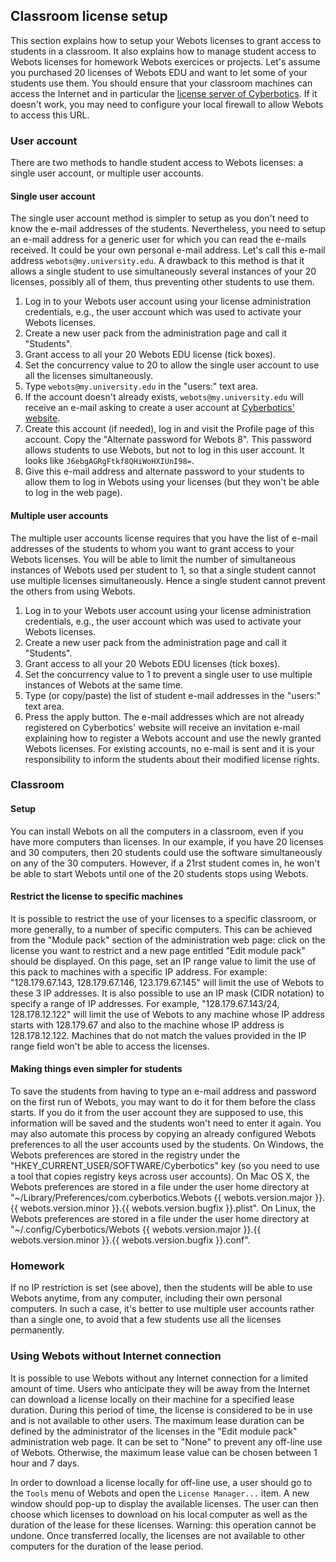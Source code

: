 ## Classroom license setup

This section explains how to setup your Webots licenses to grant access to
students in a classroom. It also explains how to manage student access to Webots
licenses for homework Webots exercices or projects. Let's assume you purchased
20 licenses of Webots EDU and want to let some of your students use them. You
should ensure that your classroom machines can access the Internet and in
particular the [license server of
Cyberbotics](https://www.cyberbotics.com/license). If it doesn't work, you may
need to configure your local firewall to allow Webots to access this URL.

### User account

There are two methods to handle student access to Webots licenses: a single user
account, or multiple user accounts.

#### Single user account

The single user account method is simpler to setup as you don't need to know the
e-mail addresses of the students. Nevertheless, you need to setup an e-mail
address for a generic user for which you can read the e-mails received. It could
be your own personal e-mail address. Let's call this e-mail address
`webots@my.university.edu`. A drawback to this method is that it allows a single
student to use simultaneously several instances of your 20 licenses, possibly
all of them, thus preventing other students to use them.

1. Log in to your Webots user account using your license administration
credentials, e.g., the user account which was used to activate your Webots
licenses.
2. Create a new user pack from the administration page and call it "Students".
3. Grant access to all your 20 Webots EDU license (tick boxes).
4. Set the concurrency value to 20 to allow the single user account to use all the
licenses simultaneously.
5. Type `webots@my.university.edu` in the "users:" text area.
6. If the account doesn't already exists, `webots@my.university.edu` will receive
an e-mail asking to create a user account at [Cyberbotics' website](https://www.cyberbotics.com).
7. Create this account (if needed), log in and visit the Profile page of this
account. Copy the "Alternate password for Webots 8". This password allows
students to use Webots, but not to log in this user account. It looks like
`J6ebgAGRgFtkf8QHiWoHXIUnI98=`.
8. Give this e-mail address and alternate password to your students to allow them
to log in Webots using your licenses (but they won't be able to log in the web
page).

#### Multiple user accounts

The multiple user accounts license requires that you have the list of e-mail
addresses of the students to whom you want to grant access to your Webots
licenses. You will be able to limit the number of simultaneous instances of
Webots used per student to 1, so that a single student cannot use multiple
licenses simultaneously. Hence a single student cannot prevent the others from
using Webots.

1. Log in to your Webots user account using your license administration
credentials, e.g., the user account which was used to activate your Webots
licenses.
2. Create a new user pack from the administration page and call it "Students".
3. Grant access to all your 20 Webots EDU licenses (tick boxes).
4. Set the concurrency value to 1 to prevent a single user to use multiple
instances of Webots at the same time.
5. Type (or copy/paste) the list of student e-mail addresses in the "users:" text
area.
6. Press the apply button. The e-mail addresses which are not already registered on
Cyberbotics' website will receive an invitation e-mail explaining how to
register a Webots account and use the newly granted Webots licenses. For
existing accounts, no e-mail is sent and it is your responsibility to inform the
students about their modified license rights.

### Classroom

#### Setup

You can install Webots on all the computers in a classroom, even if you have
more computers than licenses. In our example, if you have 20 licenses and 30
computers, then 20 students could use the software simultaneously on any of the
30 computers. However, if a 21rst student comes in, he won't be able to start Webots
until one of the 20 students stops using Webots.

#### Restrict the license to specific machines

It is possible to restrict the use of your licenses to a specific classroom, or
more generally, to a number of specific computers. This can be achieved from the
"Module pack" section of the administration web page: click on the license you
want to restrict and a new page entitled "Edit module pack" should be displayed.
On this page, set an IP range value to limit the use of this pack to machines
with a specific IP address. For example: "128.179.67.143, 128.179.67.146,
123.179.67.145" will limit the use of Webots to these 3 IP addresses. It is also
possible to use an IP mask (CIDR notation) to specify a range of IP addresses.
For example, "128.179.67.143/24, 128.178.12.122" will limit the use of Webots to
any machine whose IP address starts with 128.179.67 and also to the machine
whose IP address is 128.178.12.122. Machines that do not match the values
provided in the IP range field won't be able to access the licenses.

#### Making things even simpler for students

To save the students from having to type an e-mail address and password on the
first run of Webots, you may want to do it for them before the class starts. If
you do it from the user account they are supposed to use, this information will
be saved and the students won't need to enter it again. You may also automate
this process by copying an already configured Webots preferences to all the user
accounts used by the students. On Windows, the Webots preferences are stored in
the registry under the "HKEY\_CURRENT\_USER/SOFTWARE/Cyberbotics" key (so you
need to use a tool that copies registry keys across user accounts). On Mac OS X,
the Webots preferences are stored in a file under the user home directory at
"~/Library/Preferences/com.cyberbotics.Webots {{ webots.version.major }}.{{
webots.version.minor }}.{{ webots.version.bugfix }}.plist". On Linux, the Webots
preferences are stored in a file under the user home directory at
"~/.config/Cyberbotics/Webots {{ webots.version.major }}.{{ webots.version.minor
}}.{{ webots.version.bugfix }}.conf".

### Homework

If no IP restriction is set (see above), then the students will be able to use
Webots anytime, from any computer, including their own personal computers. In
such a case, it's better to use multiple user accounts rather than a single one,
to avoid that a few students use all the licenses permanently.

### Using Webots without Internet connection

It is possible to use Webots without any Internet connection for a limited
amount of time. Users who anticipate they will be away from the Internet can
download a license locally on their machine for a specified lease duration.
During this period of time, the license is considered to be in use and is not
available to other users. The maximum lease duration can be defined by the
administrator of the licenses in the "Edit module pack" administration web page.
It can be set to "None" to prevent any off-line use of Webots. Otherwise, the
maximum lease value can be chosen between 1 hour and 7 days.

In order to download a license locally for off-line use, a user should go to the
`Tools` menu of Webots and open the `License Manager...` item. A new window
should pop-up to display the available licenses. The user can then choose which
licenses to download on his local computer as well as the duration of the lease
for these licenses. Warning: this operation cannot be undone. Once transferred
locally, the licenses are not available to other computers for the duration of
the lease period.
